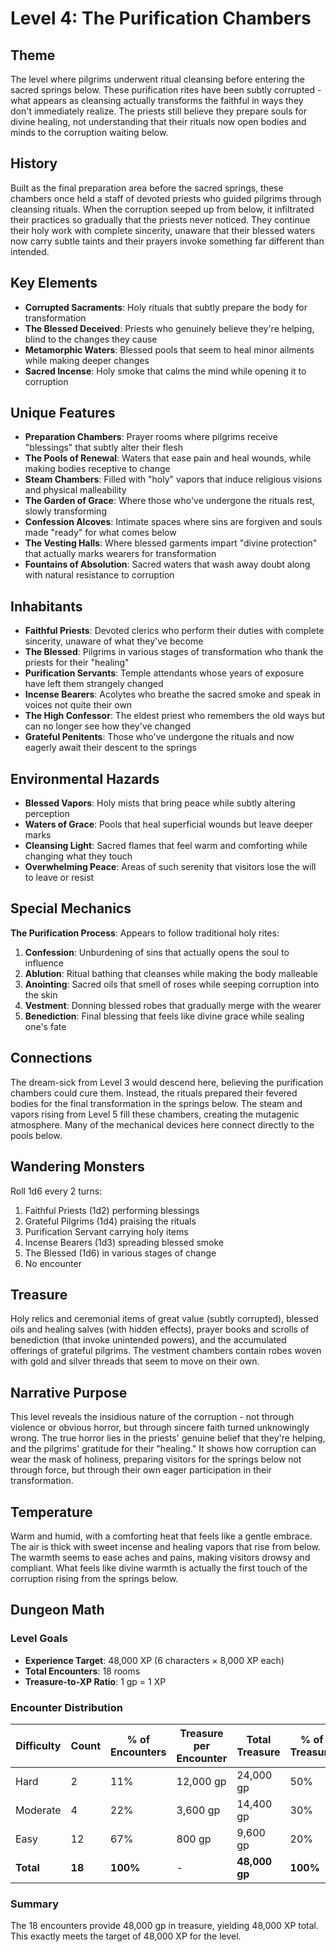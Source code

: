 # Level 4: The Purification Chambers

## Theme

The level where pilgrims underwent ritual cleansing before entering the sacred springs below. These purification rites have been subtly corrupted - what appears as cleansing actually transforms the faithful in ways they don't immediately realize. The priests still believe they prepare souls for divine healing, not understanding that their rituals now open bodies and minds to the corruption waiting below.

## History

Built as the final preparation area before the sacred springs, these chambers once held a staff of devoted priests who guided pilgrims through cleansing rituals. When the corruption seeped up from below, it infiltrated their practices so gradually that the priests never noticed. They continue their holy work with complete sincerity, unaware that their blessed waters now carry subtle taints and their prayers invoke something far different than intended.

## Key Elements

- **Corrupted Sacraments**: Holy rituals that subtly prepare the body for transformation
- **The Blessed Deceived**: Priests who genuinely believe they're helping, blind to the changes they cause
- **Metamorphic Waters**: Blessed pools that seem to heal minor ailments while making deeper changes
- **Sacred Incense**: Holy smoke that calms the mind while opening it to corruption

## Unique Features

- **Preparation Chambers**: Prayer rooms where pilgrims receive "blessings" that subtly alter their flesh
- **The Pools of Renewal**: Waters that ease pain and heal wounds, while making bodies receptive to change
- **Steam Chambers**: Filled with "holy" vapors that induce religious visions and physical malleability
- **The Garden of Grace**: Where those who've undergone the rituals rest, slowly transforming
- **Confession Alcoves**: Intimate spaces where sins are forgiven and souls made "ready" for what comes below
- **The Vesting Halls**: Where blessed garments impart "divine protection" that actually marks wearers for transformation
- **Fountains of Absolution**: Sacred waters that wash away doubt along with natural resistance to corruption

## Inhabitants

- **Faithful Priests**: Devoted clerics who perform their duties with complete sincerity, unaware of what they've become
- **The Blessed**: Pilgrims in various stages of transformation who thank the priests for their "healing"
- **Purification Servants**: Temple attendants whose years of exposure have left them strangely changed
- **Incense Bearers**: Acolytes who breathe the sacred smoke and speak in voices not quite their own
- **The High Confessor**: The eldest priest who remembers the old ways but can no longer see how they've changed
- **Grateful Penitents**: Those who've undergone the rituals and now eagerly await their descent to the springs

## Environmental Hazards

- **Blessed Vapors**: Holy mists that bring peace while subtly altering perception
- **Waters of Grace**: Pools that heal superficial wounds but leave deeper marks
- **Cleansing Light**: Sacred flames that feel warm and comforting while changing what they touch
- **Overwhelming Peace**: Areas of such serenity that visitors lose the will to leave or resist

## Special Mechanics

**The Purification Process**: Appears to follow traditional holy rites:
1. **Confession**: Unburdening of sins that actually opens the soul to influence
2. **Ablution**: Ritual bathing that cleanses while making the body malleable
3. **Anointing**: Sacred oils that smell of roses while seeping corruption into the skin
4. **Vestment**: Donning blessed robes that gradually merge with the wearer
5. **Benediction**: Final blessing that feels like divine grace while sealing one's fate

## Connections

The dream-sick from Level 3 would descend here, believing the purification chambers could cure them. Instead, the rituals prepared their fevered bodies for the final transformation in the springs below. The steam and vapors rising from Level 5 fill these chambers, creating the mutagenic atmosphere. Many of the mechanical devices here connect directly to the pools below.

## Wandering Monsters

Roll 1d6 every 2 turns:
1. Faithful Priests (1d2) performing blessings
2. Grateful Pilgrims (1d4) praising the rituals
3. Purification Servant carrying holy items
4. Incense Bearers (1d3) spreading blessed smoke
5. The Blessed (1d6) in various stages of change
6. No encounter

## Treasure

Holy relics and ceremonial items of great value (subtly corrupted), blessed oils and healing salves (with hidden effects), prayer books and scrolls of benediction (that invoke unintended powers), and the accumulated offerings of grateful pilgrims. The vestment chambers contain robes woven with gold and silver threads that seem to move on their own.

## Narrative Purpose

This level reveals the insidious nature of the corruption - not through violence or obvious horror, but through sincere faith turned unknowingly wrong. The true horror lies in the priests' genuine belief that they're helping, and the pilgrims' gratitude for their "healing." It shows how corruption can wear the mask of holiness, preparing visitors for the springs below not through force, but through their own eager participation in their transformation.

## Temperature

Warm and humid, with a comforting heat that feels like a gentle embrace. The air is thick with sweet incense and healing vapors that rise from below. The warmth seems to ease aches and pains, making visitors drowsy and compliant. What feels like divine warmth is actually the first touch of the corruption rising from the springs below.

## Dungeon Math

### Level Goals
- **Experience Target**: 48,000 XP (6 characters × 8,000 XP each)
- **Total Encounters**: 18 rooms
- **Treasure-to-XP Ratio**: 1 gp = 1 XP

### Encounter Distribution
| Difficulty | Count | % of Encounters | Treasure per Encounter | Total Treasure | % of Treasure |
|------------|-------|-----------------|------------------------|----------------|---------------|
| Hard       | 2     | 11%             | 12,000 gp              | 24,000 gp      | 50%           |
| Moderate   | 4     | 22%             | 3,600 gp               | 14,400 gp      | 30%           |
| Easy       | 12    | 67%             | 800 gp                 | 9,600 gp       | 20%           |
| **Total**  | **18**| **100%**        | -                      | **48,000 gp**  | **100%**      |

### Summary
The 18 encounters provide 48,000 gp in treasure, yielding 48,000 XP total. This exactly meets the target of 48,000 XP for the level.